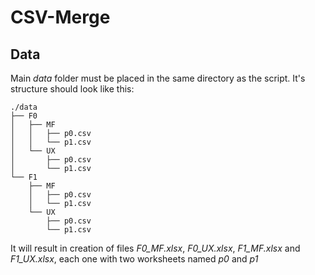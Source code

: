 # CSV-Merge

## Data

Main *data* folder must be placed in the same directory as the script. It's structure should look like this:

```
./data
├── F0
│   ├── MF
│   │   ├── p0.csv
│   │   └── p1.csv
│   └── UX
│       ├── p0.csv
│       └── p1.csv
└── F1
    ├── MF
    │   ├── p0.csv
    │   └── p1.csv
    └── UX
        ├── p0.csv
        └── p1.csv
```

It will result in creation of files *F0_MF.xlsx*, *F0_UX.xlsx*, *F1_MF.xlsx* and *F1_UX.xlsx*, each one with two worksheets named *p0* and *p1*